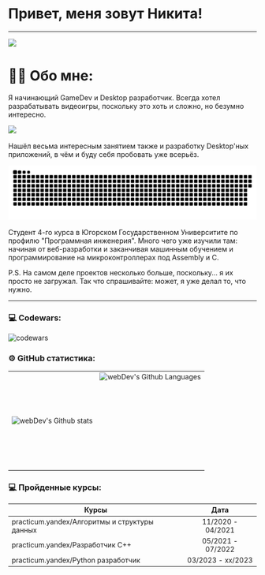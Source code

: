 # Привет, меня зовут Никита!

---
<img src="https://media.tenor.com/e6D5dLyuvAMAAAAM/zergling-starcraft.gif" width="100px">

# :man_technologist: Обо мне:

Я начинающий GameDev и Desktop разработчик. Всегда хотел разрабатывать видеоигры, поскольку это хоть и сложно, но безумно интересно. 

<img src="https://64.media.tumblr.com/2a179f28d17a9d3d5461f809555dda65/54cc179d177353a2-79/s500x750/280fae5190a25039b7480c6e04aad6e3f7b916a2.gifv" width="100px">

Нашёл весьма интересным занятием также и разработку Desktop'ных приложений, в чём и буду себя пробовать уже всерьёз.

<p align="center">
 <img width="600" src="github-snake.svg" alt="snake"/>
</p>

Студент 4-го курса в Югорском Государственном Университите по профилю "Программная инженерия". Много чего уже изучили там: начиная от веб-разработки и заканчивая машинным обучением и программирование на микроконтроллерах под Assembly и C.


P.S. На самом деле проектов несколько больше, поскольку... я их просто не загружал. Так что спрашивайте: может, я уже делал то, что нужно.

---

### 💻 Codewars:

![codewars](https://www.codewars.com/users/Zerg-link/badges/large)

### ⚙️ GitHub статистика:

<table>
  <tr>
    <td>
      <img align="left" src="http://github-readme-streak-stats.herokuapp.com?user=Zerg-link&theme=outrun&background=000000" alt="webDev's Github stats" />
    </td>
    <td>
      <img height="195px" align="right" alt="webDev's Github Languages" src="https://github-readme-stats-sigma-five.vercel.app/api/top-langs/?username=Zerg-link&layout=compact&theme=vision-friendly-dark" />
    </td>
  </tr>
</table>

### 💻 Пройденные курсы:

| Курсы                                                           | Дата              |
| ----------------------------------------------------------------| :---------------: |
| practicum.yandex/Алгоритмы и структуры данных                   | 11/2020 - 04/2021 |
| practicum.yandex/Разработчик C++                                | 05/2021 - 07/2022 |
| practicum.yandex/Python разработчик                             | 03/2023 - xx/2023 |
